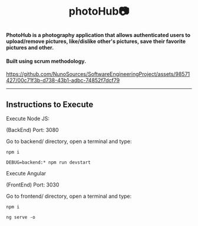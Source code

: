 # <p align="center"> photoHub📷 </p>

#### PhotoHub is a photography application that allows authenticated users to upload/remove pictures, like/dislike other's pictures, save their favorite pictures and other.

#### Built using scrum methodology.

https://github.com/NunoSources/SoftwareEngineeringProject/assets/98571427/00c71f3b-d738-43b1-adbc-74852f7dcf79

---

## Instructions to Execute
Execute Node JS:

(BackEnd) Port: 3080

Go to backend/ directory, open a terminal and type:
```
npm i
```
```
DEBUG=backend:* npm run devstart
```

Execute Angular

(FrontEnd) Port: 3030

Go to frontend/ directory, open a terminal and type:
```
npm i
```
```
ng serve -o
```
